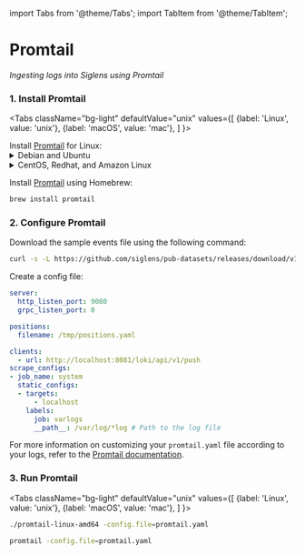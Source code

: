 import Tabs from '@theme/Tabs';
import TabItem from '@theme/TabItem';

# Promtail

*Ingesting logs into Siglens using Promtail*

### 1. Install Promtail

<Tabs
  className="bg-light"
  defaultValue="unix"
  values={[
    {label: 'Linux', value: 'unix'},
    {label: 'macOS', value: 'mac'},
  ]
}>

<TabItem value="unix">
Install <a href="https://grafana.com/docs/loki/latest/clients/promtail/installation/" target="_blank">Promtail</a> for Linux:

<details>
<summary>Debian and Ubuntu</summary>

Download and install the Promtail binary:

```bash
curl -O -L "https://github.com/grafana/loki/releases/download/v2.9.5/promtail-linux-amd64.zip"
sudo apt install unzip
unzip "promtail-linux-amd64.zip"
sudo chmod a+x "promtail-linux-amd64"
```
</details>

<details>
<summary>CentOS, Redhat, and Amazon Linux</summary>

Download and install the Promtail binary:

```bash
curl -O -L "https://github.com/grafana/loki/releases/download/v2.9.5/promtail-linux-amd64.zip"
sudo yum install unzip
unzip "promtail-linux-amd64.zip"
sudo chmod a+x "promtail-linux-amd64"
```
</details>

</TabItem>

<TabItem value="mac">

Install <a href="https://grafana.com/docs/loki/latest/clients/promtail/installation/" target="_blank">Promtail</a> using Homebrew:
```bash
brew install promtail
```
</TabItem>

</Tabs>

### 2. Configure Promtail

Download the sample events file using the following command:
```bash
curl -s -L https://github.com/siglens/pub-datasets/releases/download/v1.0.0/2kevents.json.tar.gz -o 2kevents.json.tar.gz && tar -xvf 2kevents.json.tar.gz
```

Create a config file:

```yml title="promtail.yaml"
server:
  http_listen_port: 9080
  grpc_listen_port: 0

positions:
  filename: /tmp/positions.yaml

clients:
  - url: http://localhost:8081/loki/api/v1/push
scrape_configs:
- job_name: system
  static_configs:
  - targets:
      - localhost
    labels:
      job: varlogs
      __path__: /var/log/*log # Path to the log file
```
For more information on customizing your `promtail.yaml` file according to your logs, refer to the [Promtail documentation](https://grafana.com/docs/loki/latest/clients/promtail/configuration/).

### 3. Run Promtail

<Tabs
  className="bg-light"
  defaultValue="unix"
  values={[
    {label: 'Linux', value: 'unix'},
    {label: 'macOS', value: 'mac'},
  ]
}>

<TabItem value="unix">

```bash
./promtail-linux-amd64 -config.file=promtail.yaml
```
</TabItem>

<TabItem value="mac">

```bash
promtail -config.file=promtail.yaml
```
</TabItem>
</Tabs>
